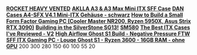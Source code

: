 [**ROCKET HEAVY VENTED**](https://kolink.eu/german/geh%25c3%25a4use/mini-itx-1/rocket-heavy-vented-5.html)
[**AKLLA A3 & A3 Max Mini ITX SFF Case**](https://www.youtube.com/watch?v=gjIE74HtEiY)
[**DAN Cases A4-SFX V4.1 Mini-ITX Gehäuse - schwarz**](https://www.caseking.de/dan-cases-a4-sfx-v4.1-mini-itx-gehaeuse-schwarz-gedn-005.html?sPartner=999&gclid=Cj0KCQiAt8WOBhDbARIsANQLp96t8omLa7vcAxyTxM419o-ScPfAM_AW6czb9SeAKRqPs_--cG2fwkwaApYqEALw_wcB)
[**How to Build a Small Form Factor Gaming PC (Cooler Master NR200, Ryzen 5950X, Asus Strix RTX 3090)**](https://www.youtube.com/watch?v=375_4bI8dKI)
[**Building in the SilverStone SG13!**](https://www.youtube.com/watch?v=5kdJa1GGdug)
[**SM580**](https://www.sliger.com/products/cases/sm580/)
[**The Best ITX Cases I've Reviewed - V2**](https://www.youtube.com/watch?v=vo8T81nuLFM)
[**High Airflow Ghost S1 Build - Negative Pressure FTW**](https://youtu.be/R5wFdMjlGoc)
[**SFF ITX Gaming PC - Louqe Ghost S1 - Ryzen 3600 - 16GB RAM - ohne GPU**](https://www.ebay.de/itm/334262097417?chn=ps&norover=1&mkevt=1&mkrid=707-134425-41852-0&mkcid=2&itemid=334262097417&targetid=1297988891884&device=c&mktype=pla&googleloc=9044514&poi=&campaignid=10203814767&mkgroupid=121830191665&rlsatarget=pla-1297988891884&abcId=1145991&merchantid=7364532&gclid=Cj0KCQiAt8WOBhDbARIsANQLp96KvwSyCLlNPsnCSenEjBmBRhvDUXAbifQjYy-rXzabnrvxaf5v79IaAnUVEALw_wcB)
200
300
280
150
60 100
55
20